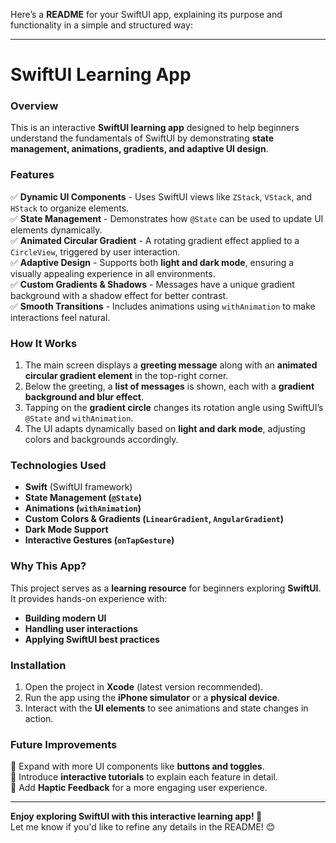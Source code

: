 Here’s a **README** for your SwiftUI app, explaining its purpose and functionality in a simple and structured way:

---

# **SwiftUI Learning App**

### **Overview**
This is an interactive **SwiftUI learning app** designed to help beginners understand the fundamentals of SwiftUI by demonstrating **state management, animations, gradients, and adaptive UI design**.

### **Features**
✅ **Dynamic UI Components** - Uses SwiftUI views like `ZStack`, `VStack`, and `HStack` to organize elements.  
✅ **State Management** - Demonstrates how `@State` can be used to update UI elements dynamically.  
✅ **Animated Circular Gradient** - A rotating gradient effect applied to a `CircleView`, triggered by user interaction.  
✅ **Adaptive Design** - Supports both **light and dark mode**, ensuring a visually appealing experience in all environments.  
✅ **Custom Gradients & Shadows** - Messages have a unique gradient background with a shadow effect for better contrast.  
✅ **Smooth Transitions** - Includes animations using `withAnimation` to make interactions feel natural.  

### **How It Works**
1. The main screen displays a **greeting message** along with an **animated circular gradient element** in the top-right corner.
2. Below the greeting, a **list of messages** is shown, each with a **gradient background and blur effect**.
3. Tapping on the **gradient circle** changes its rotation angle using SwiftUI’s `@State` and `withAnimation`.
4. The UI adapts dynamically based on **light and dark mode**, adjusting colors and backgrounds accordingly.

### **Technologies Used**
- **Swift** (SwiftUI framework)
- **State Management (`@State`)**
- **Animations (`withAnimation`)**
- **Custom Colors & Gradients (`LinearGradient`, `AngularGradient`)**
- **Dark Mode Support**
- **Interactive Gestures (`onTapGesture`)**

### **Why This App?**
This project serves as a **learning resource** for beginners exploring **SwiftUI**. It provides hands-on experience with:
- **Building modern UI**
- **Handling user interactions**
- **Applying SwiftUI best practices**

### **Installation**
1. Open the project in **Xcode** (latest version recommended).
2. Run the app using the **iPhone simulator** or a **physical device**.
3. Interact with the **UI elements** to see animations and state changes in action.

### **Future Improvements**
🔹 Expand with more UI components like **buttons and toggles**.  
🔹 Introduce **interactive tutorials** to explain each feature in detail.  
🔹 Add **Haptic Feedback** for a more engaging user experience.  

---

**Enjoy exploring SwiftUI with this interactive learning app! 🚀**  
Let me know if you'd like to refine any details in the README! 😊
